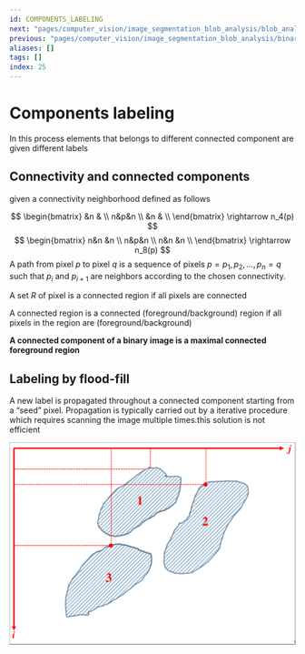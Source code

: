 ```yaml
---
id: COMPONENTS_LABELING
next: "pages/computer_vision/image_segmentation_blob_analysis/blob_analysis.md"
previous: "pages/computer_vision/image_segmentation_blob_analysis/binary_morphology.md"
aliases: []
tags: []
index: 25
---
```


# Components labeling

In this process elements that belongs to different connected component are given different labels

## Connectivity and connected components

given a connectivity neighborhood defined as follows

$$
\begin{bmatrix}
&n & \\
n&p&n \\
&n & \\
\end{bmatrix} \rightarrow n_4(p)
$$
$$
\begin{bmatrix}
n&n &n \\
n&p&n \\
n&n &n \\
\end{bmatrix} \rightarrow n_8(p)
$$
A path from pixel $p$ to pixel $q$ is a sequence of pixels $p=p_1, p_2,…,p_n=q$ such that $p_i$ and $p_{i+1}$ are neighbors according to the chosen connectivity.

A set $R$ of pixel is a connected region if all pixels are connected

A connected region is a connected (foreground/background) region if all pixels in the region are (foreground/background)

**A connected component of a binary image is a maximal connected foreground region**

## Labeling by flood-fill

A new label is propagated throughout a connected component starting from a “seed” pixel. Propagation is typically carried out by a iterative procedure which requires scanning the image multiple times.this solution is not efficient

![](assets/computer_vision/Pasted_image_20240303174654.png)

